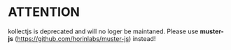 # ATTENTION

kollectjs is deprecated and will no loger be maintaned.
Please use **muster-js** (https://github.com/horinlabs/muster-js) instead!
